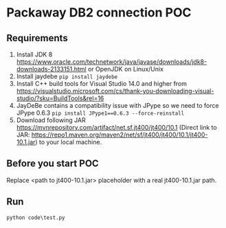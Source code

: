 # Packaway DB2 connection POC
## Requirements
1. Install JDK 8 https://www.oracle.com/technetwork/java/javase/downloads/jdk8-downloads-2133151.html or OpenJDK on Linux/Unix
1. Install jaydebe
``pip install jaydebe``
1. Install C++ build tools for Visual Studio 14.0 and higher from https://visualstudio.microsoft.com/cs/thank-you-downloading-visual-studio/?sku=BuildTools&rel=16
1. JayDeBe contains a compatibility issue with JPype so we need to force JPype 0.6.3 
``pip install JPype1==0.6.3 --force-reinstall``
1. Download following JAR https://mvnrepository.com/artifact/net.sf.jt400/jt400/10.1 (Direct link to JAR: https://repo1.maven.org/maven2/net/sf/jt400/jt400/10.1/jt400-10.1.jar)
to your local machine.


## Before you start POC
Replace \<path to jt400-10.1.jar\> placeholder with a real jt400-10.1.jar path.

## Run
``python code\test.py``

